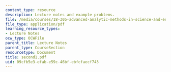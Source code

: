 ```yaml
---
content_type: resource
description: Lecture notes and example problems.
file: /media/courses/18-305-advanced-analytic-methods-in-science-and-engineering-fall-2004/09cfb5e3efabe59c46bfebfcfaecf743_second1.pdf
file_type: application/pdf
learning_resource_types:
- Lecture Notes
ocw_type: OCWFile
parent_title: Lecture Notes
parent_type: CourseSection
resourcetype: Document
title: second1.pdf
uid: 09cfb5e3-efab-e59c-46bf-ebfcfaecf743
---
```

